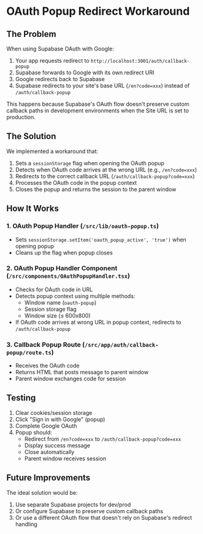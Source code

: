 # OAuth Popup Redirect Workaround

## The Problem

When using Supabase OAuth with Google:
1. Your app requests redirect to `http://localhost:3001/auth/callback-popup`
2. Supabase forwards to Google with its own redirect URI
3. Google redirects back to Supabase
4. Supabase redirects to your site's base URL (`/en?code=xxx`) instead of `/auth/callback-popup`

This happens because Supabase's OAuth flow doesn't preserve custom callback paths in development environments when the Site URL is set to production.

## The Solution

We implemented a workaround that:
1. Sets a `sessionStorage` flag when opening the OAuth popup
2. Detects when OAuth code arrives at the wrong URL (e.g., `/en?code=xxx`)
3. Redirects to the correct callback URL (`/auth/callback-popup?code=xxx`)
4. Processes the OAuth code in the popup context
5. Closes the popup and returns the session to the parent window

## How It Works

### 1. OAuth Popup Handler (`/src/lib/oauth-popup.ts`)
- Sets `sessionStorage.setItem('oauth_popup_active', 'true')` when opening popup
- Cleans up the flag when popup closes

### 2. OAuth Popup Handler Component (`/src/components/OAuthPopupHandler.tsx`)
- Checks for OAuth code in URL
- Detects popup context using multiple methods:
  - Window name (`oauth-popup`)
  - Session storage flag
  - Window size (≤ 600x800)
- If OAuth code arrives at wrong URL in popup context, redirects to `/auth/callback-popup`

### 3. Callback Popup Route (`/src/app/auth/callback-popup/route.ts`)
- Receives the OAuth code
- Returns HTML that posts message to parent window
- Parent window exchanges code for session

## Testing

1. Clear cookies/session storage
2. Click "Sign in with Google" (popup)
3. Complete Google OAuth
4. Popup should:
   - Redirect from `/en?code=xxx` to `/auth/callback-popup?code=xxx`
   - Display success message
   - Close automatically
   - Parent window receives session

## Future Improvements

The ideal solution would be:
1. Use separate Supabase projects for dev/prod
2. Or configure Supabase to preserve custom callback paths
3. Or use a different OAuth flow that doesn't rely on Supabase's redirect handling